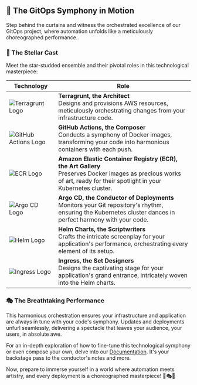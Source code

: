 ## 🚀 The GitOps Symphony in Motion

Step behind the curtains and witness the orchestrated excellence of our GitOps project, where automation unfolds like a meticulously choreographed performance.

### 🌟 The Stellar Cast

Meet the star-studded ensemble and their pivotal roles in this technological masterpiece:

| Technology              | Role                                                            |
|-------------------------|-----------------------------------------------------------------|
| ![Terragrunt Logo](images/terragrunt.png) | **Terragrunt, the Architect**<br/>Designs and provisions AWS resources, meticulously orchestrating changes from your infrastructure code. |
| ![GitHub Actions Logo](images/github-actions.png) | **GitHub Actions, the Composer**<br/>Conducts a symphony of Docker images, transforming your code into harmonious containers with each push. |
| ![ECR Logo](images/ecr.png) | **Amazon Elastic Container Registry (ECR), the Art Gallery**<br/>Preserves Docker images as precious works of art, ready for their spotlight in your Kubernetes cluster. |
| ![Argo CD Logo](images/argo-cd.png) | **Argo CD, the Conductor of Deployments**<br/>Monitors your Git repository's rhythm, ensuring the Kubernetes cluster dances in perfect harmony with your code. |
| ![Helm Logo](images/helm.png) | **Helm Charts, the Scriptwriters**<br/>Crafts the intricate screenplay for your application's performance, orchestrating every element of its setup. |
| ![Ingress Logo](images/ingress.png) | **Ingress, the Set Designers**<br/>Designs the captivating stage for your application's grand entrance, intricately woven into the Helm charts. |

### 🎭 The Breathtaking Performance

This harmonious orchestration ensures your infrastructure and application are always in tune with your code's symphony. Updates and deployments unfurl seamlessly, delivering a spectacle that leaves your audience, your users, in absolute awe.

For an in-depth exploration of how to fine-tune this technological symphony or even compose your own, delve into our [Documentation](link-to-documentation). It's your backstage pass to the conductor's notes and more.

Now, prepare to immerse yourself in a world where automation meets artistry, and every deployment is a choreographed masterpiece! 🌟🎭🎵
